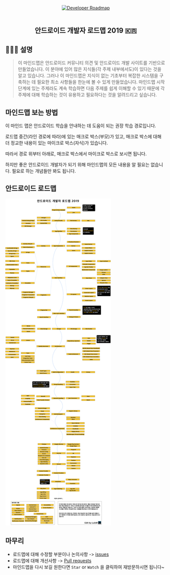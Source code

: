 <p align="center">
  <a href="http://github.com/kamranahmedse/developer-roadmap">
    <img src="https://user-images.githubusercontent.com/38491289/65575220-49f8fe80-dfaa-11e9-96f8-785047a55328.png" alt="Developer Roadmap" width="420" height="100">
  </a>
  <br>
  <br>
  <h2 align="center">안드로이드 개발자 로드맵 2019 🇰🇷</h2>
</p>


## 👨🏻‍💻 설명
> 이 마인드맵은 안드로이드 커뮤니티 의견 및 안드로이드 개발 사이트를 기반으로 만들었습니다. 이 분야에 있어 많은 지식들(각 주제 내부에서도)이 있다는 것을 알고 있습니다. 그러나 이 마인드맵은 지식이 없는 기초부터 복잡한 시스템을 구축하는 데 필요한 최소 사항들을 한눈에 볼 수 있게 만들었습니다. 
> 마인드맵 시작 단계에 있는 주제라도 계속 학습하면 다음 주제를 쉽게 이해할 수 있기 때문에 각 주제에 대해 학습하는 것이 유용하고 필요하다는 것을 알려드리고 싶습니다.

## 마인드맵 보는 방법 

이 마인드 맵은 안드로이드 학습을 안내하는 데 도움이 되는 권장 학습 경로입니다.

로드맵 중간(라인 경로에 따라)에 있는 매크로 박스(부모)가 있고, 매크로 박스에 대해 더 정교한 내용이 있는 마이크로 박스(자식)가 있습니다. 

따라서 경로 위부터 아래로, 매크로 박스에서 마이크로 박스로 보시면 됩니다.

하지만 좋은 안드로이드 개발자가 되기 위해 마인드맵의 모든 내용을 알 필요는 없습니다. 필요로 하는 개념들만 봐도 됩니다.

## 안드로이드 로드맵

![Android Roadmap](./images/android_developer_roadmap_KR.png)

## 마무리
* 로드맵에 대해 수정할 부분이나 논의사항 -> [issues](https://github.com/scadasystems/android-developer-roadmap-KR/issues)
* 로드맵에 대해 개선사항 -> [Pull requests](https://github.com/scadasystems/android-developer-roadmap-KR/pulls)
* 마인드맵을 다시 보길 원한다면 `Star` or `Watch` 을 클릭하여 재방문하시면 됩니다~